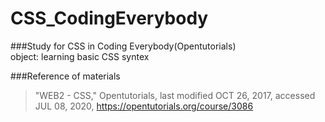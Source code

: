# CSS_CodingEverybody
###Study for CSS in Coding Everybody(Opentutorials)   
object: learning basic CSS syntex

###Reference of materials
>"WEB2 - CSS," Opentutorials, last modified OCT 26, 2017, accessed JUL 08, 2020, <https://opentutorials.org/course/3086>

